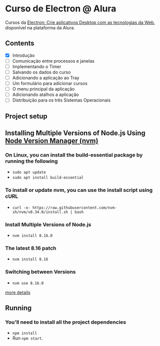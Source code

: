 # Curso de Electron @ Alura

Cursos da [Electron: Crie aplicativos Desktop com as tecnologias da Web](https://cursos.alura.com.br/course/electron), disponível na plataforma da Alura.

## Contents

- [X] Introdução
- [ ] Comunicação entre processos e janelas
- [ ] Implementando o Timer
- [ ] Salvando os dados do curso
- [ ] Adicionando a aplicação ao Tray
- [ ] Um formulário para adicionar cursos
- [ ] O menu principal da aplicação
- [ ] Adicionando atalhos a aplicação
- [ ] Distribuição para os três Sistemas Operacionais

## Project setup

## Installing Multiple Versions of Node.js Using [Node Version Manager (nvm)](https://github.com/nvm-sh/nvm)

### On Linux, you can install the build-essential package by running the following

- `sudo apt update`
- `sudo apt install build-essential`

### To install or update nvm, you can use the install script using cURL

- `curl -o- https://raw.githubusercontent.com/nvm-sh/nvm/v0.34.0/install.sh | bash`

### Install Multiple Versions of Node.js

- `nvm install 8.16.0`

### The latest 8.16 patch

- `nvm install 8.16`

### Switching between Versions

- `nvm use 8.16.0`

[more details](https://www.sitepoint.com/quick-tip-multiple-versions-node-nvm/)

## Running

### You'll need to install all the project dependencies

- `npm install`
- Run `npm start`.
